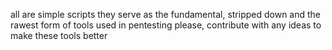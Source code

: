 all are simple scripts 
they serve as the fundamental, stripped down and the rawest form of tools used in pentesting
please, contribute with any ideas to make these tools better

